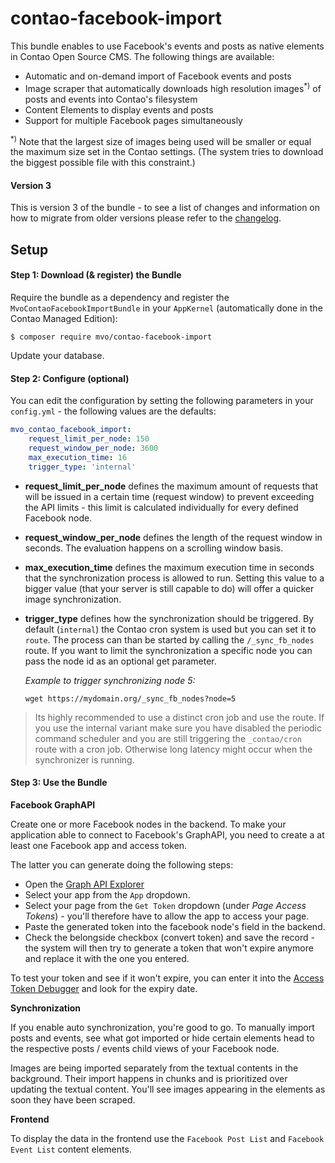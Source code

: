 contao-facebook-import
======================
This bundle enables to use Facebook's events and posts as native elements in
Contao Open Source CMS. The following things are available:

* Automatic and on-demand import of Facebook events and posts
* Image scraper that automatically downloads high resolution
  images<sup>*)</sup> of posts and events into Contao's filesystem 
* Content Elements to display events and posts
* Support for multiple Facebook pages simultaneously

 <sup>*)</sup> Note that the largest size of images being used will be smaller
 or equal the maximum size set in the Contao settings. (The system tries to
 download the biggest possible file with this constraint.)  

#### Version 3 ####
This is version 3 of the bundle - to see a list of changes and information on
how to migrate from older versions please refer to the [changelog](CHANGELOG.md).

    
Setup
-----

#### Step 1: Download (& register) the Bundle

Require the bundle as a dependency and register the `MvoContaoFacebookImportBundle`
in your `AppKernel` (automatically done in the Contao Managed Edition):

```console
$ composer require mvo/contao-facebook-import
```

Update your database.


#### Step 2: Configure (optional)

You can edit the configuration by setting the following parameters in your
`config.yml` - the following values are the defaults:

```yaml
mvo_contao_facebook_import:
    request_limit_per_node: 150
    request_window_per_node: 3600
    max_execution_time: 16
    trigger_type: 'internal'
```

- **request_limit_per_node** defines the maximum amount of requests that
  will be issued in a certain time (request window) to prevent exceeding
  the API limits - this limit is calculated individually for every defined
  Facebook node.

- **request_window_per_node** defines the length of the request window in
  seconds. The evaluation happens on a scrolling window basis.

- **max_execution_time** defines the maximum execution time in seconds that
  the synchronization process is allowed to run. Setting this value to a
  bigger value (that your server is still capable to do) will offer a quicker
  image synchronization.

- **trigger_type** defines how the synchronization should be triggered. By
  default (`internal`) the Contao cron system is used but you can set it to
  `route`. The process can than be started by calling the `/_sync_fb_nodes`
  route. If you want to limit the synchronization a specific node you can
  pass the node id as an optional get parameter.

  *Example to trigger synchronizing node 5:*
    ```
    wget https://mydomain.org/_sync_fb_nodes?node=5
    ```


> Its highly recommended to use a distinct cron job and use the route.
  If you use the internal variant make sure you have disabled the
  periodic command scheduler and you are still triggering the
  ``_contao/cron`` route with a cron job. Otherwise long latency might
  occur when the synchronizer is running.


#### Step 3: Use the Bundle

**Facebook GraphAPI**

Create one or more Facebook nodes in the backend. To make your
application able to connect to Facebook's GraphAPI, you need to create a
at least one Facebook app and access token.

The latter you can generate doing the following steps:
* Open the [Graph API Explorer][Graph API Explorer]
* Select your app from the `App` dropdown.
* Select your page from the `Get Token` dropdown (under *Page Access
  Tokens*) - you'll therefore have to allow the app to access your page.
* Paste the generated token into the facebook node's field in the
  backend.
* Check the belongside checkbox (convert token) and save the record - the
  system will then try to generate a token that won't expire anymore and
  replace it with the one you entered.

To test your token and see if it won't expire, you can enter it into the
[Access Token Debugger][Access Token Debugger] and look for the expiry
date.


**Synchronization**

If you enable auto synchronization, you're good to go. To manually import
posts and events, see what got imported or hide certain elements head to the
respective posts / events child views of your Facebook node.

Images are being imported separately from the textual contents in the background.
Their import happens in chunks and is prioritized over updating the textual
content. You'll see images appearing in the elements as soon they have been scraped.


**Frontend**

To display the data in the frontend use the `Facebook Post List` and
`Facebook Event List` content elements.


[Graph API Explorer]: https://developers.facebook.com/tools/explorer/
[Access Token Debugger]: https://developers.facebook.com/tools/debug/accesstoken